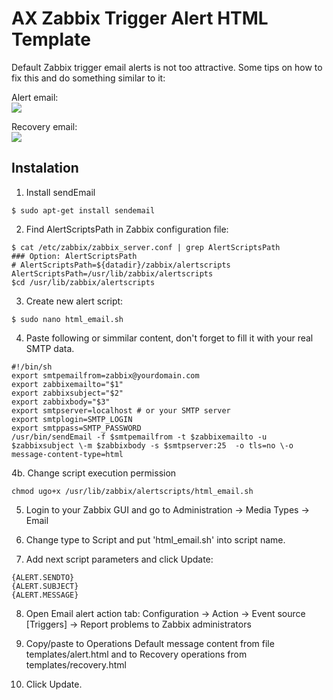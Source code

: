 # AX Zabbix Trigger Alert HTML Template
Default Zabbix trigger email alerts is not too attractive. Some tips on how to fix this and do something similar to it:

Alert email:
<br>
<kbd><img src="screenshots/alert.png?raw=true" /></kbd>

Recovery email:
<br>
<kbd><img src="screenshots/recovery.png?raw=true" /></kbd>

## Instalation

1. Install sendEmail
```
$ sudo apt-get install sendemail
```

2. Find AlertScriptsPath in Zabbix configuration file:
```
$ cat /etc/zabbix/zabbix_server.conf | grep AlertScriptsPath
### Option: AlertScriptsPath
# AlertScriptsPath=${datadir}/zabbix/alertscripts
AlertScriptsPath=/usr/lib/zabbix/alertscripts
$cd /usr/lib/zabbix/alertscripts
```

3. Create new alert script:
```
$ sudo nano html_email.sh
```

4. Paste following or simmilar content, don't forget to fill it with your real SMTP data.
```
#!/bin/sh
export smtpemailfrom=zabbix@yourdomain.com
export zabbixemailto="$1"
export zabbixsubject="$2"
export zabbixbody="$3"
export smtpserver=localhost # or your SMTP server
export smtplogin=SMTP_LOGIN
export smtppass=SMTP_PASSWORD
/usr/bin/sendEmail -f $smtpemailfrom -t $zabbixemailto -u $zabbixsubject \-m $zabbixbody -s $smtpserver:25  -o tls=no \-o message-content-type=html 
```
4b. Change script execution permission
```
chmod ugo+x /usr/lib/zabbix/alertscripts/html_email.sh
```
5. Login to your Zabbix GUI and go to Administration -> Media Types -> Email

6. Change type to Script and put 'html_email.sh' into script name.

7. Add next script parameters and click Update:
```
{ALERT.SENDTO}
{ALERT.SUBJECT}
{ALERT.MESSAGE}
```

8. Open Email alert action tab: Configuration -> Action -> Event source [Triggers] -> Report problems to Zabbix administrators

9. Copy/paste to Operations Default message content from file templates/alert.html and to Recovery operations from templates/recovery.html

10. Click Update.
